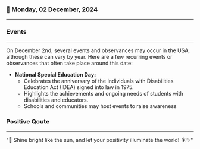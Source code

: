 ### 📅 Monday, 02 December, 2024
------
### Events
------
On December 2nd, several events and observances may occur in the USA, although these can vary by year. Here are a few recurring events or observances that often take place around this date:

- **National Special Education Day:** 
  - Celebrates the anniversary of the Individuals with Disabilities Education Act (IDEA) signed into law in 1975.
  - Highlights the achievements and ongoing needs of students with disabilities and educators.
  - Schools and communities may host events to raise awareness
### Positive Qoute
------
"🌟 Shine bright like the sun, and let your positivity illuminate the world! ☀️✨"
